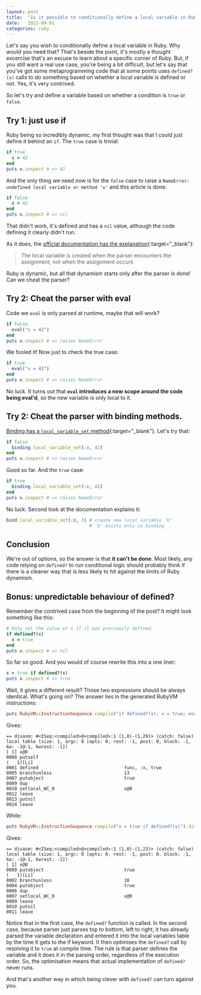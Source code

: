 ```yaml
---
layout: post
title:  "Is it possible to conditionally define a local variable in Ruby?"
date:   2023-09-01
categories: ruby
---
```


Let's say you wish to conditionally define a local variable in Ruby. Why would you need that? That's beside the point, it's mostly a thought excercise that's an excuse to learn about a specific corner of Ruby. But, if you still want a real use case, you're being a bit difficult, but let's say that you've got some metaprogramming code that at some points uses `defined?(x)` calls to do something based on whether a local variable is defined or not. Yes, it's very contrived.

So let's try and define a variable based on whether a condition is `true` or `false`.

## Try 1: just use if

Ruby being so incredibly dynamic, my first thought was that I could just define it behind an `if`. The `true` case is trivial:
```ruby
if true
  x = 42
end
puts x.inspect # => 42
```

And the only thing we need now is for the `false` case to raise a `NameError: undefined local variable or method 'x'` and this article is done:
```ruby
if false
  x = 42
end
puts x.inspect # => nil
```
That didn't work, it's defined and has a `nil` value, although the code defining it clearly didn't run.

As it does, the [official documentation has the explanation](https://ruby-doc.org/3.2.2/syntax/assignment_rdoc.html#label-Local+Variables+and+Methods){:target="_blank"}:

> The local variable is created when the parser encounters the assignment, not when the assignment occurs

Ruby is dynamic, but all that dynamism starts only after the parser is done! Can we cheat the parser?

## Try 2: Cheat the parser with eval

Code we `eval` is only parsed at runtime, maybe that will work?
```ruby
if false
  eval("x = 42")
end
puts x.inspect # => raises NameError
```

We fooled it! Now just to check the true case:
```ruby
if true
  eval("x = 42")
end
puts x.inspect # => raises NameError
```

No luck. It turns out that **`eval` introduces a new scope around the code being eval'd**, so the new variable is only local to it.

## Try 2: Cheat the parser with binding methods.

[Binding has a `local_variable_set` method](https://ruby-doc.org/3.2.2/Binding.html#method-i-local_variable_set){:target="_blank"}. Let's try that:
```ruby
if false
  binding.local_variable_set(:x, 42)
end
puts x.inspect # => raises NameError
```

Good so far. And the `true` case:
```ruby
if true
  binding.local_variable_set(:x, 42)
end
puts x.inspect # => raises NameError
```

No luck. Second look at the documentation explains it:
```ruby
bind.local_variable_set(:b, 3) # create new local variable `b'
                               # `b' exists only in binding
```

## Conclusion

We're out of options, so the answer is that **it can't be done**. Most likely, any code relying on `defined?` to run conditional logic should probably think if there is a cleaner way that is less likely to hit against the limits of Ruby dynamism.

## Bonus: unpredictable behaviour of defined?

Remember the contrived case from the beginning of the post? It might look something like this:
```ruby
# Only set the value of x if it was previously defined.
if defined?(x)
  x = true
end
puts x.inspect # => nil
```

So far so good. And you would of course rewrite this into a one liner:
```ruby
x = true if defined?(x)
puts x.inspect # => true
```

Wait, it gives a different result? Those two expressions should be always identical. What's going on? The answer lies in the generated RubyVM instructions:

```ruby
puts RubyVM::InstructionSequence.compile("if defined?(x); x = true; end").disasm
```
Gives:
```
== disasm: #<ISeq:<compiled>@<compiled>:1 (1,0)-(1,29)> (catch: false)
local table (size: 1, argc: 0 [opts: 0, rest: -1, post: 0, block: -1, kw: -1@-1, kwrest: -1])
[ 1] x@0
0000 putself                                                          (   1)[Li]
0001 defined                                func, :x, true
0005 branchunless                           13
0007 putobject                              true
0009 dup
0010 setlocal_WC_0                          x@0
0012 leave
0013 putnil
0014 leave
```

While:
```ruby
puts RubyVM::InstructionSequence.compile("x = true if defined?(x)").disasm
```
Gives:
```
== disasm: #<ISeq:<compiled>@<compiled>:1 (1,0)-(1,23)> (catch: false)
local table (size: 1, argc: 0 [opts: 0, rest: -1, post: 0, block: -1, kw: -1@-1, kwrest: -1])
[ 1] x@0
0000 putobject                              true                      (   1)[Li]
0002 branchunless                           10
0004 putobject                              true
0006 dup
0007 setlocal_WC_0                          x@0
0009 leave
0010 putnil
0011 leave
```

Notice that in the first case, the `defined?` function is called. In the second case, because parser just parses top to bottom, left to right, it has already parsed the variable declaration and entered it into the local variables table by the time it gets to the if keyword. It then optimises the `defined?` call by resolving it to `true` at compile time. The rule is that parser defines the variable and it does it in the parsing order, regardless of the execution order. So, the optimisation means that actual implementation of `defined?` never runs.

And that's another way in which being clever with `defined?` can turn against you.

